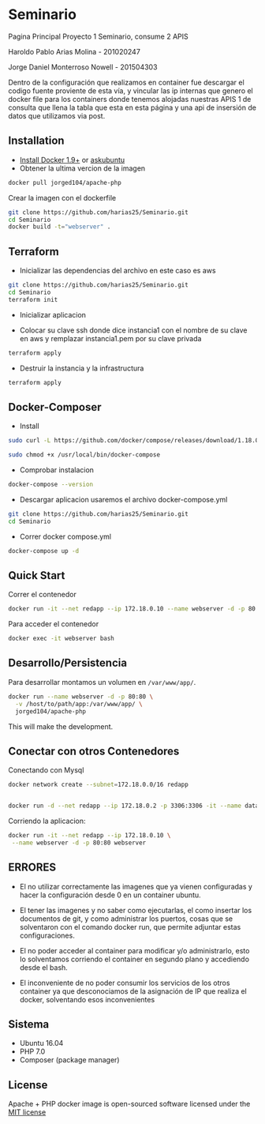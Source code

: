 # Seminario
Pagina Principal Proyecto 1 Seminario, consume 2 APIS

Haroldo Pablo Arias Molina - 201020247 

Jorge Daniel Monterroso Nowell - 201504303


Dentro de la configuración que realizamos en container fue descargar el codigo fuente proviente de esta vía, y vincular las ip internas que genero el docker file para los containers donde tenemos alojadas nuestras APIS 1 de consulta que llena la tabla que esta en esta página y una api de insersión de datos que utilizamos via post.

Installation
-------------------

 * [Install Docker 1.9+](https://docs.docker.com/installation/) or [askubuntu](http://askubuntu.com/a/473720)
 * Obtener la ultima vercion de la imagen
 
```bash
docker pull jorged104/apache-php
```
Crear la imagen con el dockerfile

```bash
git clone https://github.com/harias25/Seminario.git
cd Seminario
docker build -t="webserver" .
```

Terraform
-------------------
* Inicializar las dependencias del archivo en este caso es aws 

```bash
git clone https://github.com/harias25/Seminario.git
cd Seminario
terraform init
```
* Inicializar aplicacion 

- Colocar su clave ssh donde dice instancia1 con el nombre de su clave en aws y remplazar instancia1.pem por su clave privada
```bash
terraform apply
```

* Destruir la instancia y la infrastructura 

```bash
terraform apply
```

Docker-Composer
-------------------
 * Install 
 
 ```bash
sudo curl -L https://github.com/docker/compose/releases/download/1.18.0/docker-compose-`uname -s`-`uname -m` -o /usr/local/bin/docker-compose
```
```bash
sudo chmod +x /usr/local/bin/docker-compose
```
 * Comprobar instalacion 

```bash
docker-compose --version
```
* Descargar aplicacion usaremos el archivo docker-compose.yml
```bash
git clone https://github.com/harias25/Seminario.git
cd Seminario
```
* Correr docker compose.yml

```bash
docker-compose up -d
```


Quick Start
-------------------

Correr el contenedor

```bash
docker run -it --net redapp --ip 172.18.0.10 --name webserver -d -p 80:80 webserver
```

Para acceder el contenedor 

```bash
docker exec -it webserver bash
```

Desarrollo/Persistencia
-------------------

Para desarrollar montamos un volumen en  `/var/www/app/`.

```bash
docker run --name webserver -d -p 80:80 \
  -v /host/to/path/app:/var/www/app/ \
  jorged104/apache-php
```

This will make the development.

Conectar con otros Contenedores
-------------------

Conectando con Mysql

```bash
docker network create --subnet=172.18.0.0/16 redapp


docker run -d --net redapp --ip 172.18.0.2 -p 3306:3306 -it --name database -e MYSQL_ROOT_PASSWORD=**** database --character-set-server=utf8mb4 
```

Corriendo la aplicacion:

```bash
docker run -it --net redapp --ip 172.18.0.10 \
 --name webserver -d -p 80:80 webserver
```




ERRORES
-------------------
* El no utilizar correctamente las imagenes que ya vienen configuradas y hacer la configuración desde 0 en un container ubuntu. 

* El tener las imagenes y no saber como ejecutarlas, el como insertar los documentos de git, y como administrar los puertos, cosas que se solventaron con el comando docker run, que permite adjuntar estas configuraciones.

* El no poder acceder al container para modificar y/o administrarlo, esto lo solventamos corriendo el container en segundo plano y accediendo desde el bash.

* El inconveniente de no poder consumir los servicios de los otros container ya que desconociamos de la asignación de IP que realiza el docker, solventando esos inconvenientes 

Sistema
-------------------
 * Ubuntu 16.04
 * PHP  7.0
 * Composer (package manager)


License
-------------------

Apache + PHP docker image is open-sourced software licensed under the [MIT license](http://opensource.org/licenses/MIT)

